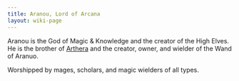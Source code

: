 ```yaml
---
title: Aranou, Lord of Arcana
layout: wiki-page
---
```


Aranou is the God of Magic & Knowledge and the creator of the High Elves. He is the brother of [Arthera](Arthera) and the creator, owner, and wielder of the Wand of Aranuo.

Worshipped by mages, scholars, and magic wielders of all types.